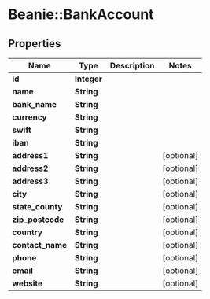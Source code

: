 # Beanie::BankAccount

## Properties
Name | Type | Description | Notes
------------ | ------------- | ------------- | -------------
**id** | **Integer** |  | 
**name** | **String** |  | 
**bank_name** | **String** |  | 
**currency** | **String** |  | 
**swift** | **String** |  | 
**iban** | **String** |  | 
**address1** | **String** |  | [optional] 
**address2** | **String** |  | [optional] 
**address3** | **String** |  | [optional] 
**city** | **String** |  | [optional] 
**state_county** | **String** |  | [optional] 
**zip_postcode** | **String** |  | [optional] 
**country** | **String** |  | [optional] 
**contact_name** | **String** |  | [optional] 
**phone** | **String** |  | [optional] 
**email** | **String** |  | [optional] 
**website** | **String** |  | [optional] 


